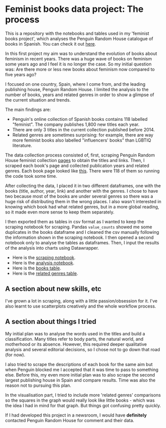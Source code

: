 # Feminist books data project: The process
 This is a repository with the notebooks and tables used in my 'feminist books project', which analyses the Penguin Random House catalogue of books in Spanish. You can check it out [here](https://anaemepe.github.io/feminist-books-project/).

In this first project my aim was to understand the evolution of books about feminism in recent years. There was a huge wave of books on feminism some years ago and I 
feel it is no longer the case. So my initial question was: Are there more or less new books about feminism now compared to five years ago? 

I focused on one country, Spain, where I come from, and the leading publishing house, Penguin Random House. I limited the analysis to the number of books, years and related genres in order to show a glimpse of the current situation and trends.

The main findings are:
- Penguin's online collection of Spanish books contains 118 labelled "feminist". The company publishes 1,800 new titles each year.
- There are only 3 titles in the current collection published before 2014.
- Related genres are sometimes surprising: for example, there are way more feminist books also labelled "influencers' books" than LGBTIQ literature.

The data collection process consisted of, first, scraping Penguin Random House feminist collection [pages](https://www.penguinlibros.com/es/136-libros-feministas) to obtain the titles and links. Then, I scraped each book's page and collected publication years and related genres. Each book page looked like [this](https://www.penguinlibros.com/es/audiolibros-de-economia-politica-y-actualidad/288520-audiolibro-teoria-king-kong-9788439740247?mot_tcid=ed8fb4c9-2c99-48b5-8a42-46a909bfec6a). There were 118 of them so running the code took some time. 

After collecting the data, I placed it in two different dataframes, one with the books (title, author, year, link) and another with the genres. I chose to have two because most of the books are under several genres so there was a huge risk of distributing them in the wrong places. I also wasn't interested in knowing which book had what related genres, but in a more global reading, so it made even more sense to keep them separately. 

I then exported them as tables in csv format as I wanted to keep the scraping notebook for scraping. Pandas `value_counts` showed me some duplicates in the books dataframe and I cleaned the csv manually following the information shown in the scraping notebook. I then opened a second notebook only to analyse the tables as dataframes. Then, I input the results of the analysis into charts using Datawrapper. 

- Here is the [scraping notebook](https://github.com/anaemepe/feminist-books-process#:~:text=draft4Project1%20%2D%20Penguin.ipynb).
- Here is the [analysis notebook](https://github.com/anaemepe/feminist-books-process/blob/main/draft5Project1.ipynb).
- Here is the [books table](https://github.com/anaemepe/feminist-books-process#:~:text=2%20hours%20ago-,booksPRH_clean.csv,-Uploading%20files).
- Here is the [related genres table](https://github.com/anaemepe/feminist-books-process/blob/main/booksPRH_genres.csv).

## A section about new skills, etc

I've grown a lot in scraping, along with a little passion/obsession for it. I've also learnt to use scatterplots creatively and the whole workflow process.

## A section about things I tried

My initial plan was to analyse the words used in the titles and build a classification. Many titles refer to body parts, the natural world, and motherhood or its absence.
However, this required deeper qualitative analysis and several editorial decisions, so I chose not to go down that road (for now). 

I also tried to scrape the descriptions of each book for the same aim but when Penguin blocked me I accepted that it was time to pass to something else. Before this, my even more initial plan was to also scrape the second largest publishing house in Spain and compare results. Time was also the reason not to pursuing this plan. 

In the visualisation part, I tried to include more 'related genres' comparisons so the squares in the graph would really look like little books - which was the idea I had in mind for that graph. But things got confusing pretty quickly. 

If I had developed this project in a newsroom, I would have **definitely** contacted Penguin Random House for comment and their data. 
